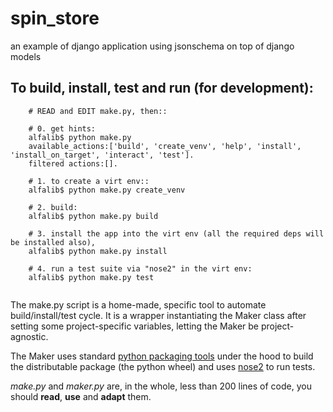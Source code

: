 
# spin_store

an example of django application using jsonschema on top of django models


## To build, install, test and run (for development):

```
    # READ and EDIT make.py, then::

    # 0. get hints:
    alfalib$ python make.py 
    available_actions:['build', 'create_venv', 'help', 'install', 'install_on_target', 'interact', 'test'].
    filtered actions:[].
    
    # 1. to create a virt env::
    alfalib$ python make.py create_venv

    # 2. build:
    alfalib$ python make.py build
    
    # 3. install the app into the virt env (all the required deps will be installed also),
    alfalib$ python make.py install
    
    # 4. run a test suite via "nose2" in the virt env:
    alfalib$ python make.py test
    
```

The make.py script is a home-made, specific tool to automate build/install/test cycle.
It is a wrapper instantiating the Maker class after setting some project-specific variables, letting the Maker be project-agnostic.

The Maker uses standard [python packaging tools](https://packaging.python.org) under the hood to build the distributable package (the python wheel) and 
    uses [nose2](http://nose2.readthedocs.io/en/latest/index.html) to run tests.

*make.py* and *maker.py* are, in the whole, less than 200 lines of code, you should **read**, **use** and **adapt** them.
